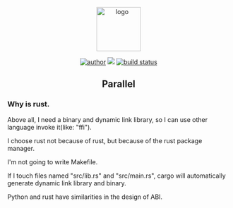 <p align="center">
    <img src="http://okyfs38j8.bkt.clouddn.com/logo.png" width="100px" alt="logo">
</p>

<p align="center">
    <a href="https://github.com/ltoddy"><img src="https://img.shields.io/badge/author-ltoddy-lightgreen.svg" alt="author"></a>
    <a href="https://github.com/ltoddy/parallel/blob/master/LICENSE.md"><img src="https://img.shields.io/github/license/ltoddy/parallel.svg"></a>
    <a href=""><img src="https://circleci.com/gh/ltoddy/parallel.svg?style=svg" alt="build status"></a>
</p>

<h2 align="center">Parallel</h2>

### Why is rust.

Above all, I need a binary and dynamic link library, so I can use other language invoke it(like: "ffi").

I choose rust not because of rust, but because of the rust package manager.

I'm not going to write Makefile.

If I touch files named "src/lib.rs" and "src/main.rs", cargo will automatically generate dynamic link library and binary.

Python and rust have similarities in the design of ABI.
